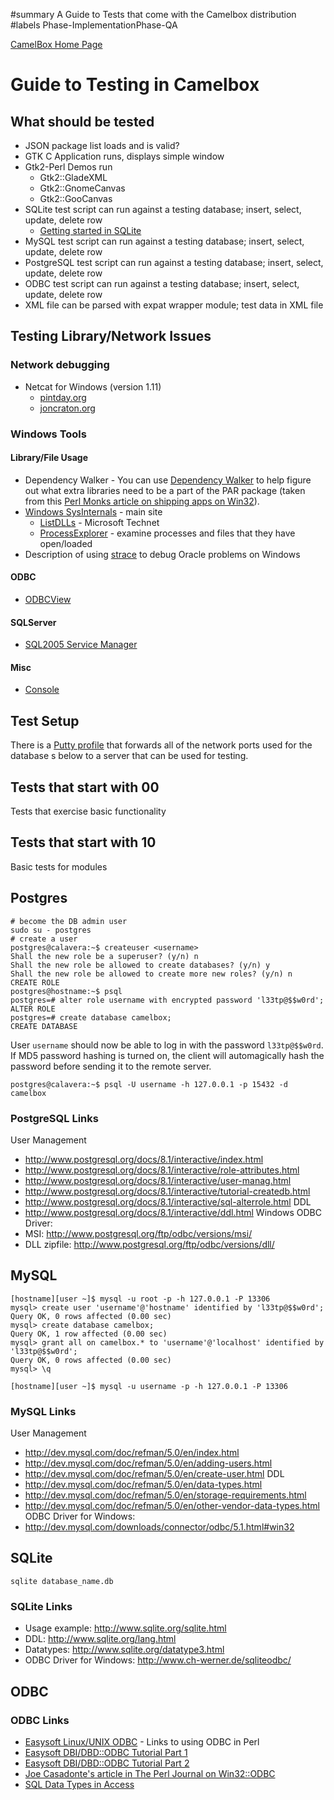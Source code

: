 ﻿#summary A Guide to Tests that come with the Camelbox distribution
#labels Phase-ImplementationPhase-QA

[CamelBox Home Page](http://code.google.com/p/camelbox)


# Guide to Testing in Camelbox #

## What should be tested ##
  * JSON package list loads and is valid?
  * GTK C Application runs, displays simple window
  * Gtk2-Perl Demos run
    * Gtk2::GladeXML
    * Gtk2::GnomeCanvas
    * Gtk2::GooCanvas
  * SQLite test script can run against a testing database; insert, select, update, delete row
    * [Getting started in SQLite](http://www.sqlite.org/sqlite.html)
  * MySQL test script can run against a testing database; insert, select, update, delete row
  * PostgreSQL test script can run against a testing database; insert, select, update, delete row
  * ODBC test script can run against a testing database; insert, select, update, delete row
  * XML file can be parsed with expat wrapper module; test data in XML file

## Testing Library/Network Issues ##

### Network debugging ###
  * Netcat for Windows (version 1.11)
    * [pintday.org](http://pintday.org/downloads/netcat/nc11nt.zip)
    * [joncraton.org](http://joncraton.org/files/nc111nt.zip)

### Windows Tools ###
#### Library/File Usage ####
  * Dependency Walker - You can use [Dependency Walker](http://www.dependencywalker.com/) to help figure out what extra libraries need to be a part of the PAR package (taken from this [Perl Monks article on shipping apps on Win32](http://perlmonks.org/index.pl?node_id=215299)).
  * [Windows SysInternals](http://technet.microsoft.com/en-us/sysinternals/default.aspx) - main site
    * [ListDLLs](http://technet.microsoft.com/en-us/sysinternals/bb896656.aspx) - Microsoft Technet
    * [ProcessExplorer](http://technet.microsoft.com/en-us/sysinternals/bb896653.aspx) - examine processes and files that they have open/loaded
  * Description of using [strace](http://yong321.freeshell.org/computer/orawintrace.html) to debug Oracle problems on Windows

#### ODBC ####
  * [ODBCView](http://www.sliksoftware.co.nz/products/odbcview/index.htm)

#### SQLServer ####
  * [SQL2005 Service Manager](http://www.sqldbatips.com/showarticle.asp?ID=46)

#### Misc ####
  * [Console](http://sourceforge.net/projects/console)

## Test Setup ##
There is a [Putty profile](http://camelbox.googlecode.com/svn/trunk/tests/test_db_server.reg) that forwards all of the network ports used for the database s below to a server that can be used for testing.

## Tests that start with 00 ##
Tests that exercise basic functionality

## Tests that start with 10 ##
Basic tests for modules

## Postgres ##
```
# become the DB admin user
sudo su - postgres
# create a user
postgres@calavera:~$ createuser <username>
Shall the new role be a superuser? (y/n) n
Shall the new role be allowed to create databases? (y/n) y
Shall the new role be allowed to create more new roles? (y/n) n
CREATE ROLE
postgres@hostname:~$ psql
postgres=# alter role username with encrypted password 'l33tp@$$w0rd';
ALTER ROLE
postgres=# create database camelbox;
CREATE DATABASE
```

User `username` should now be able to log in with the password `l33tp@$$w0rd`.
If MD5 password hashing is turned on, the client will automagically hash the
password before sending it to the remote server.

```
postgres@calavera:~$ psql -U username -h 127.0.0.1 -p 15432 -d camelbox
```

### PostgreSQL Links ###
User Management
  * http://www.postgresql.org/docs/8.1/interactive/index.html
  * http://www.postgresql.org/docs/8.1/interactive/role-attributes.html
  * http://www.postgresql.org/docs/8.1/interactive/user-manag.html
  * http://www.postgresql.org/docs/8.1/interactive/tutorial-createdb.html
  * http://www.postgresql.org/docs/8.1/interactive/sql-alterrole.html
DDL
  * http://www.postgresql.org/docs/8.1/interactive/ddl.html
Windows ODBC Driver:
  * MSI: http://www.postgresql.org/ftp/odbc/versions/msi/
  * DLL zipfile: http://www.postgresql.org/ftp/odbc/versions/dll/

## MySQL ##

```
[hostname][user ~]$ mysql -u root -p -h 127.0.0.1 -P 13306
mysql> create user 'username'@'hostname' identified by 'l33tp@$$w0rd';
Query OK, 0 rows affected (0.00 sec)
mysql> create database camelbox;
Query OK, 1 row affected (0.00 sec)
mysql> grant all on camelbox.* to 'username'@'localhost' identified by 'l33tp@$$w0rd';
Query OK, 0 rows affected (0.00 sec)
mysql> \q

[hostname][user ~]$ mysql -u username -p -h 127.0.0.1 -P 13306
```

### MySQL Links ###
User Management
  * http://dev.mysql.com/doc/refman/5.0/en/index.html
  * http://dev.mysql.com/doc/refman/5.0/en/adding-users.html
  * http://dev.mysql.com/doc/refman/5.0/en/create-user.html
DDL
  * http://dev.mysql.com/doc/refman/5.0/en/data-types.html
  * http://dev.mysql.com/doc/refman/5.0/en/storage-requirements.html
  * http://dev.mysql.com/doc/refman/5.0/en/other-vendor-data-types.html
ODBC Driver for Windows:
  * http://dev.mysql.com/downloads/connector/odbc/5.1.html#win32
## SQLite ##

```
sqlite database_name.db
```

### SQLite Links ###
  * Usage example: http://www.sqlite.org/sqlite.html
  * DDL: http://www.sqlite.org/lang.html
  * Datatypes: http://www.sqlite.org/datatype3.html
  * ODBC Driver for Windows: http://www.ch-werner.de/sqliteodbc/

## ODBC ##

### ODBC Links ###
  * [Easysoft Linux/UNIX ODBC](http://www.easysoft.com/developer/interfaces/odbc/linux.html#odbc_apps_perl) - Links to using ODBC in Perl
  * [Easysoft DBI/DBD::ODBC Tutorial Part 1](http://www.easysoft.com/developer/languages/perl/dbd_odbc_tutorial_part_1.html)
  * [Easysoft DBI/DBD::ODBC Tutorial Part 2](http://www.easysoft.com/developer/languages/perl/dbd_odbc_tutorial_part_2.html)
  * [Joe Casadonte's article in The Perl Journal on Win32::ODBC](http://www.foo.be/docs/tpj/issues/vol3_1/tpj0301-0008.html)
  * [SQL Data Types in Access](http://msdn.microsoft.com/en-us/library/bb208866(loband).aspx)

<a href='Hidden comment: 
vi: set filetype=googlecodewiki shiftwidth=2 tabstop=2 paste:
'></a>